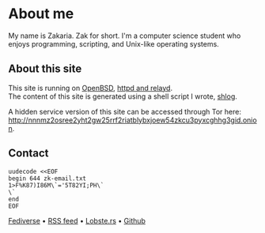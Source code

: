 # About me

My name is Zakaria. Zak for short. I'm a computer science student who enjoys programming, scripting, and Unix-like operating systems. 

## About this site

This site is running on [OpenBSD](https://openbsd.org/), [httpd and relayd](https://bsd.plumbing/).  
The content of this site is generated using a shell script I wrote, [shlog](https://github.com/e-zk/shlog).

A hidden service version of this site can be accessed through Tor here: http://nnnmz2osree2yht2gw25rrf2riatblybxjoew54zkcu3pyxcghhg3gid.onion.

## Contact

```
uudecode <<EOF
begin 644 zk-email.txt
1>F%K87)I86M\`='5T82YI;PH\`
\`
end
EOF
```

[Fediverse](https://qoto.org/@zzz) &bullet; [RSS feed](/rss.xml) &bullet; [Lobste.rs](https://lobste.rs/u/zk) &bullet; [Github](https://github.com/e-zk)
